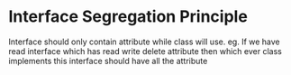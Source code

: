 # Interface Segregation Principle

Interface should only contain attribute while class will use.
eg. If we have read interface which has read write delete attribute then which ever class implements this interface should have all the attribute